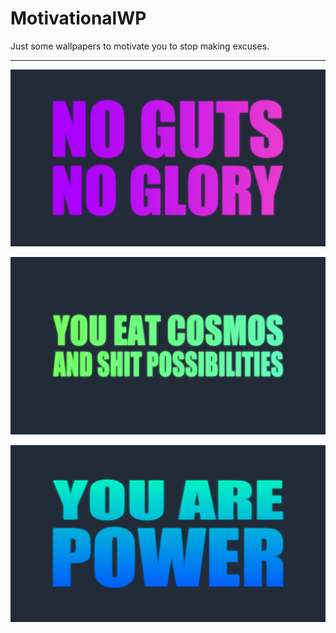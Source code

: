 # MotivationalWP
Just some wallpapers to motivate you to stop making excuses.

---

![No guts, no glory](motivation_guts.png)

![Eat cosmos](motivation_cosmos.png)

![Power](motivation_power.png)
